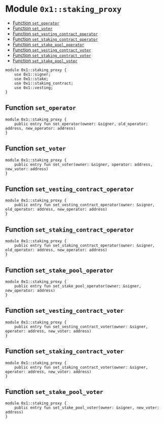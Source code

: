 
<a id="0x1_staking_proxy"></a>

# Module `0x1::staking_proxy`



-  [Function `set_operator`](#0x1_staking_proxy_set_operator)
-  [Function `set_voter`](#0x1_staking_proxy_set_voter)
-  [Function `set_vesting_contract_operator`](#0x1_staking_proxy_set_vesting_contract_operator)
-  [Function `set_staking_contract_operator`](#0x1_staking_proxy_set_staking_contract_operator)
-  [Function `set_stake_pool_operator`](#0x1_staking_proxy_set_stake_pool_operator)
-  [Function `set_vesting_contract_voter`](#0x1_staking_proxy_set_vesting_contract_voter)
-  [Function `set_staking_contract_voter`](#0x1_staking_proxy_set_staking_contract_voter)
-  [Function `set_stake_pool_voter`](#0x1_staking_proxy_set_stake_pool_voter)


```move
module 0x1::staking_proxy {
    use 0x1::signer;
    use 0x1::stake;
    use 0x1::staking_contract;
    use 0x1::vesting;
}
```


<a id="0x1_staking_proxy_set_operator"></a>

## Function `set_operator`



```move
module 0x1::staking_proxy {
    public entry fun set_operator(owner: &signer, old_operator: address, new_operator: address)
}
```


<a id="0x1_staking_proxy_set_voter"></a>

## Function `set_voter`



```move
module 0x1::staking_proxy {
    public entry fun set_voter(owner: &signer, operator: address, new_voter: address)
}
```


<a id="0x1_staking_proxy_set_vesting_contract_operator"></a>

## Function `set_vesting_contract_operator`



```move
module 0x1::staking_proxy {
    public entry fun set_vesting_contract_operator(owner: &signer, old_operator: address, new_operator: address)
}
```


<a id="0x1_staking_proxy_set_staking_contract_operator"></a>

## Function `set_staking_contract_operator`



```move
module 0x1::staking_proxy {
    public entry fun set_staking_contract_operator(owner: &signer, old_operator: address, new_operator: address)
}
```


<a id="0x1_staking_proxy_set_stake_pool_operator"></a>

## Function `set_stake_pool_operator`



```move
module 0x1::staking_proxy {
    public entry fun set_stake_pool_operator(owner: &signer, new_operator: address)
}
```


<a id="0x1_staking_proxy_set_vesting_contract_voter"></a>

## Function `set_vesting_contract_voter`



```move
module 0x1::staking_proxy {
    public entry fun set_vesting_contract_voter(owner: &signer, operator: address, new_voter: address)
}
```


<a id="0x1_staking_proxy_set_staking_contract_voter"></a>

## Function `set_staking_contract_voter`



```move
module 0x1::staking_proxy {
    public entry fun set_staking_contract_voter(owner: &signer, operator: address, new_voter: address)
}
```


<a id="0x1_staking_proxy_set_stake_pool_voter"></a>

## Function `set_stake_pool_voter`



```move
module 0x1::staking_proxy {
    public entry fun set_stake_pool_voter(owner: &signer, new_voter: address)
}
```
